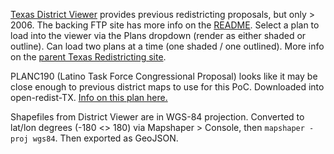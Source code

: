 [Texas District Viewer](https://gis1.tlc.texas.gov/) provides previous redistricting proposals, but only > 2006. The backing FTP site has more info on the [README](ftp://ftpgis1.tlc.state.tx.us/DistrictViewer/readme.txt). Select a plan to load into the viewer via the Plans dropdown (render as either shaded or outline). Can load two plans at a time (one shaded / one outlined). More info on the [parent Texas Redistricting site](https://tlc.texas.gov/redist/data/data.html).

PLANC190 (Latino Task Force Congressional Proposal) looks like it may be close enough to previous district maps to use for this PoC. Downloaded into open-redist-TX. [Info on this plan here.](https://www.mysanantonio.com/news/local_news/article/Latino-task-force-offers-their-own-redistricting-1338083.php)

Shapefiles from District Viewer are in WGS-84 projection.
Converted to lat/lon degrees (-180 <> 180) via Mapshaper > Console, then `mapshaper -proj wgs84`.
Then exported as GeoJSON.
